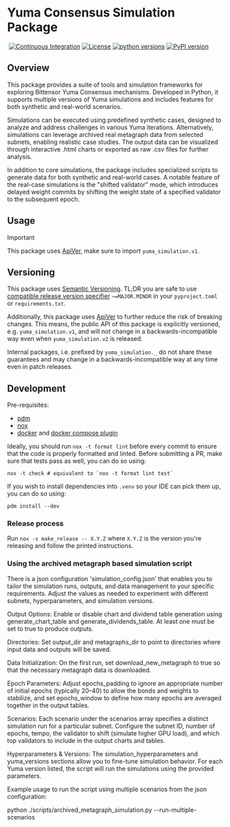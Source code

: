 # Yuma Consensus Simulation Package
&nbsp;[![Continuous Integration](https://github.com/DarnoX-reef/yuma-simulation/workflows/Continuous%20Integration/badge.svg)](https://github.com/DarnoX-reef/yuma-simulation/actions?query=workflow%3A%22Continuous+Integration%22)&nbsp;[![License](https://img.shields.io/pypi/l/yuma_simulation.svg?label=License)](https://pypi.python.org/pypi/yuma_simulation)&nbsp;[![python versions](https://img.shields.io/pypi/pyversions/yuma_simulation.svg?label=python%20versions)](https://pypi.python.org/pypi/yuma_simulation)&nbsp;[![PyPI version](https://img.shields.io/pypi/v/yuma_simulation.svg?label=PyPI%20version)](https://pypi.python.org/pypi/yuma_simulation)

## Overview
This package provides a suite of tools and simulation frameworks for exploring Bittensor Yuma Consensus mechanisms. Developed in Python, it supports multiple versions of Yuma simulations and includes features for both synthetic and real-world scenarios.

Simulations can be executed using predefined synthetic cases, designed to analyze and address challenges in various Yuma iterations. Alternatively, simulations can leverage archived real metagraph data from selected subnets, enabling realistic case studies. The output data can be visualized through interactive .html charts or exported as raw .csv files for further analysis.

In addition to core simulations, the package includes specialized scripts to generate data for both synthetic and real-world cases. A notable feature of the real-case simulations is the "shifted validator" mode, which introduces delayed weight commits by shifting the weight state of a specified validator to the subsequent epoch.

## Usage

> [!IMPORTANT]
> This package uses [ApiVer](#versioning), make sure to import `yuma_simulation.v1`.


## Versioning

This package uses [Semantic Versioning](https://semver.org/spec/v2.0.0.html).
TL;DR you are safe to use [compatible release version specifier](https://packaging.python.org/en/latest/specifications/version-specifiers/#compatible-release) `~=MAJOR.MINOR` in your `pyproject.toml` or `requirements.txt`.

Additionally, this package uses [ApiVer](https://www.youtube.com/watch?v=FgcoAKchPjk) to further reduce the risk of breaking changes.
This means, the public API of this package is explicitly versioned, e.g. `yuma_simulation.v1`, and will not change in a backwards-incompatible way even when `yuma_simulation.v2` is released.

Internal packages, i.e. prefixed by `yuma_simulation._` do not share these guarantees and may change in a backwards-incompatible way at any time even in patch releases.


## Development


Pre-requisites:
- [pdm](https://pdm.fming.dev/)
- [nox](https://nox.thea.codes/en/stable/)
- [docker](https://www.docker.com/) and [docker compose plugin](https://docs.docker.com/compose/)


Ideally, you should run `nox -t format lint` before every commit to ensure that the code is properly formatted and linted.
Before submitting a PR, make sure that tests pass as well, you can do so using:
```
nox -t check # equivalent to `nox -t format lint test`
```

If you wish to install dependencies into `.venv` so your IDE can pick them up, you can do so using:
```
pdm install --dev
```

### Release process

Run `nox -s make_release -- X.Y.Z` where `X.Y.Z` is the version you're releasing and follow the printed instructions.

### Using the archived metagraph based simulation script
There is a json configuration 'simulation_config.json' that enables you to tailor the simulation runs, outputs, and data management to your specific requirements. Adjust the values as needed to experiment with different subnets, hyperparameters, and simulation versions.

Output Options:
Enable or disable chart and dividend table generation using generate_chart_table and generate_dividends_table. At least one must be set to true to produce outputs.

Directories:
Set output_dir and metagraphs_dir to point to directories where input data and outputs will be saved.

Data Initialization:
On the first run, set download_new_metagraph to true so that the necessary metagraph data is downloaded.

Epoch Parameters:
Adjust epochs_padding to ignore an appropriate number of initial epochs (typically 20–40) to allow the bonds and weights to stabilize, and set epochs_window to define how many epochs are averaged together in the output tables.

Scenarios:
Each scenario under the scenarios array specifies a distinct simulation run for a particular subnet. Configure the subnet ID, number of epochs, tempo, the validator to shift (simulate higher GPU load), and which top validators to include in the output charts and tables.

Hyperparameters & Versions:
The simulation_hyperparameters and yuma_versions sections allow you to fine-tune simulation behavior. For each Yuma version listed, the script will run the simulations using the provided parameters.

Example usage to run the script using multiple scenarios from the json configuration:

python ./scripts/archived_metagraph_simulation.py --run-multiple-scenarios

